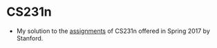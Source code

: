 # CS231n

* My solution to the [assignments](http://cs231n.github.io/) of CS231n offered in Spring 2017 by Stanford.